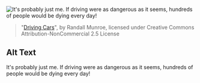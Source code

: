 ![It's probably just me. If driving were as dangerous as it seems, hundreds of people would be dying every day!](https://imgs.xkcd.com/comics/driving_cars.png)
> "[Driving Cars](https://xkcd.com/1990/)", by Randall Munroe, licensed under Creative Commons Attribution-NonCommercial 2.5 License

## Alt Text
It's probably just me. If driving were as dangerous as it seems, hundreds of people would be dying every day!
